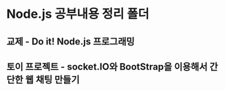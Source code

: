 # Node.js 공부내용 정리 폴더

##  교제 - Do it! Node.js 프로그래밍
##  토이 프로젝트 - socket.IO와 BootStrap을 이용해서 간단한 웹 채팅 만들기
